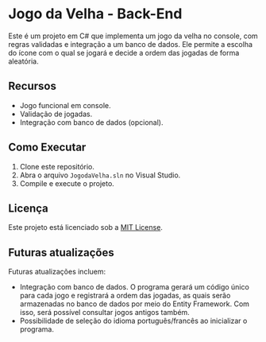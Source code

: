 # Jogo da Velha - Back-End
Este é um projeto em C# que implementa um jogo da velha no console, com regras validadas e integração a um banco de dados. Ele permite a escolha do ícone com o qual se jogará e decide a ordem das jogadas de forma aleatória.

## Recursos
- Jogo funcional em console.
- Validação de jogadas.
- Integração com banco de dados (opcional).

## Como Executar
1. Clone este repositório.
2. Abra o arquivo `JogodaVelha.sln` no Visual Studio.
3. Compile e execute o projeto.

## Licença
Este projeto está licenciado sob a [MIT License](LICENSE).

## Futuras atualizações
Futuras atualizações incluem: 
- Integração com banco de dados. O programa gerará um código único para cada jogo e registrará a ordem das jogadas, as quais serão armazenadas no banco de dados por meio do Entity Framework. Com isso, será possível consultar jogos antigos também.
- Possibilidade de seleção do idioma português/francês ao inicializar o programa.
